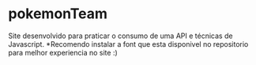 # pokemonTeam
Site desenvolvido para praticar o consumo de uma API e técnicas de Javascript. *Recomendo instalar a font que esta disponivel no repositorio para melhor experiencia no site :)
